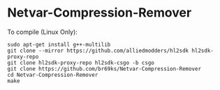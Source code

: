 # Netvar-Compression-Remover
To compile (Linux Only):
```
sudo apt-get install g++-multilib
git clone --mirror https://github.com/alliedmodders/hl2sdk hl2sdk-proxy-repo
git clone hl2sdk-proxy-repo hl2sdk-csgo -b csgo
git clone https://github.com/br69ks/Netvar-Compression-Remover
cd Netvar-Compression-Remover
make
```
